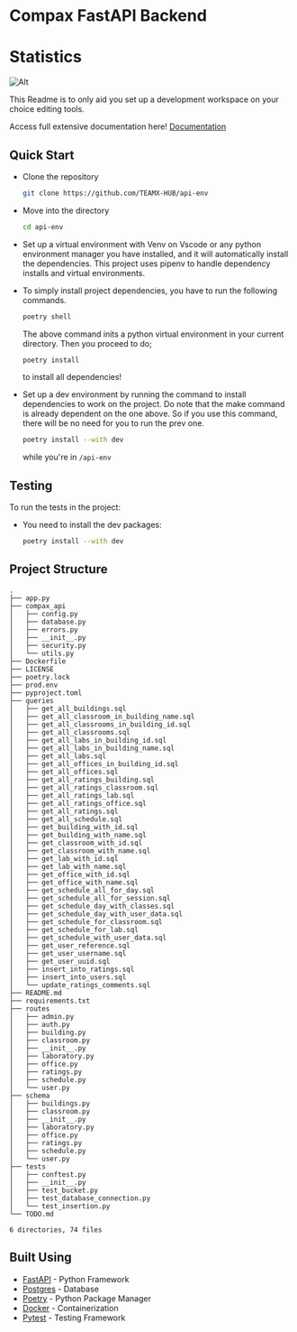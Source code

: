 # Compax FastAPI Backend

# Statistics

![Alt](https://repobeats.axiom.co/api/embed/6516b746b5ff36f07db8353792fe085c6517d9eb.svg "Repobeats analytics image")

This Readme is to only aid you set up a development workspace on your choice editing tools.

Access full extensive documentation here! [Documentation](https://teamx-hub.github.io/Compax-docs/)

## Quick Start

- Clone the repository

    ```bash
    git clone https://github.com/TEAMX-HUB/api-env
    ```

- Move into the directory

    ```bash
    cd api-env
    ```

- Set up a virtual environment with Venv on Vscode or any python environment manager you have installed, and it will automatically install the dependencies. This project uses pipenv to handle dependency installs and virtual environments.

- To simply install project dependencies, you have to run the following commands.

  ```bash
  poetry shell
  ```

  The above command inits a python virtual environment in your current directory. Then you proceed to do;

  ```bash
  poetry install
  ```

  to install all dependencies!

- Set up a dev environment by running the command to install dependencies to work on the project. Do note that the make command is already dependent on the one above. So if you use this command, there will be no need for you to run the prev one.
  
  ```bash
  poetry install --with dev
  ```

  while you're in `/api-env`

## Testing

To run the tests in the project:

- You need to install the dev packages:

  ```bash
  poetry install --with dev
  ```

## Project Structure

```console
.
├── app.py
├── compax_api
│   ├── config.py
│   ├── database.py
│   ├── errors.py
│   ├── __init__.py
│   ├── security.py
│   └── utils.py
├── Dockerfile
├── LICENSE
├── poetry.lock
├── prod.env
├── pyproject.toml
├── queries
│   ├── get_all_buildings.sql
│   ├── get_all_classroom_in_building_name.sql
│   ├── get_all_classrooms_in_building_id.sql
│   ├── get_all_classrooms.sql
│   ├── get_all_labs_in_building_id.sql
│   ├── get_all_labs_in_building_name.sql
│   ├── get_all_labs.sql
│   ├── get_all_offices_in_building_id.sql
│   ├── get_all_offices.sql
│   ├── get_all_ratings_building.sql
│   ├── get_all_ratings_classroom.sql
│   ├── get_all_ratings_lab.sql
│   ├── get_all_ratings_office.sql
│   ├── get_all_ratings.sql
│   ├── get_all_schedule.sql
│   ├── get_building_with_id.sql
│   ├── get_building_with_name.sql
│   ├── get_classroom_with_id.sql
│   ├── get_classroom_with_name.sql
│   ├── get_lab_with_id.sql
│   ├── get_lab_with_name.sql
│   ├── get_office_with_id.sql
│   ├── get_office_with_name.sql
│   ├── get_schedule_all_for_day.sql
│   ├── get_schedule_all_for_session.sql
│   ├── get_schedule_day_with_classes.sql
│   ├── get_schedule_day_with_user_data.sql
│   ├── get_schedule_for_classroom.sql
│   ├── get_schedule_for_lab.sql
│   ├── get_schedule_with_user_data.sql
│   ├── get_user_reference.sql
│   ├── get_user_username.sql
│   ├── get_user_uuid.sql
│   ├── insert_into_ratings.sql
│   ├── insert_into_users.sql
│   └── update_ratings_comments.sql
├── README.md
├── requirements.txt
├── routes
│   ├── admin.py
│   ├── auth.py
│   ├── building.py
│   ├── classroom.py
│   ├── __init__.py
│   ├── laboratory.py
│   ├── office.py
│   ├── ratings.py
│   ├── schedule.py
│   └── user.py
├── schema
│   ├── buildings.py
│   ├── classroom.py
│   ├── __init__.py
│   ├── laboratory.py
│   ├── office.py
│   ├── ratings.py
│   ├── schedule.py
│   └── user.py
├── tests
│   ├── conftest.py
│   ├── __init__.py
│   ├── test_bucket.py
│   ├── test_database_connection.py
│   └── test_insertion.py
└── TODO.md

6 directories, 74 files
```

## Built Using

- [FastAPI](https://fastapi.tiangolo.com/) - Python Framework
- [Postgres](https://www.postgresql.org/) - Database
- [Poetry](https://python-poetry.org/) - Python Package Manager
- [Docker](https://www.docker.com/) - Containerization
- [Pytest](https://docs.pytest.org/en/6.2.x/) - Testing Framework
